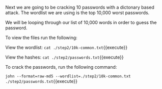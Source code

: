 Next we are going to be cracking 10 passwords with a dictonary based attack. The wordlist we are using is the top 10,000 worst passwords.

We will be looping through our list of 10,000 words in order to guess the password.

To view the files run the following:

View the wordlist: `cat ./step2/10k-common.txt`{{execute}}

View the hashes: `cat ./step2/passwords.txt`{{execute}}

To crack the passwords, run the following command:

`john --format=raw-md5 --wordlist=./step2/10k-common.txt ./step2/passwords.txt`{{execute}}
